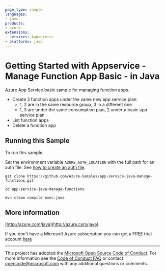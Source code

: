 ```yaml
---
page_type: sample
languages:
- java
products:
- azure
extensions:
- services: Appservice
- platforms: java
---
```


# Getting Started with Appservice - Manage Function App Basic - in Java #


  Azure App Service basic sample for managing function apps.
   - Create 3 function apps under the same new app service plan:
     - 1, 2 are in the same resource group, 3 in a different one
     - 1, 3 are under the same consumption plan, 2 under a basic app service plan
   - List function apps
   - Delete a function app
 

## Running this Sample ##

To run this sample:

Set the environment variable `AZURE_AUTH_LOCATION` with the full path for an auth file. See [how to create an auth file](https://github.com/Azure/azure-libraries-for-java/blob/master/AUTH.md).

    git clone https://github.com/Azure-Samples/app-service-java-manage-functions.git

    cd app-service-java-manage-functions

    mvn clean compile exec:java

## More information ##

[http://azure.com/java](http://azure.com/java)

If you don't have a Microsoft Azure subscription you can get a FREE trial account [here](http://go.microsoft.com/fwlink/?LinkId=330212)

---

This project has adopted the [Microsoft Open Source Code of Conduct](https://opensource.microsoft.com/codeofconduct/). For more information see the [Code of Conduct FAQ](https://opensource.microsoft.com/codeofconduct/faq/) or contact [opencode@microsoft.com](mailto:opencode@microsoft.com) with any additional questions or comments.